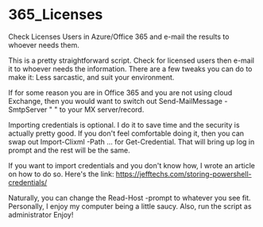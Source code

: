 # 365_Licenses
Check Licenses Users in Azure/Office 365 and e-mail the results to whoever needs them. 

This is a pretty straightforward script. Check for licensed users then e-mail it to whoever needs the information. There are a few tweaks you can do to make it: Less sarcastic, and suit your environment. 

If for some reason you are in Office 365 and you are not using cloud Exchange, then you would want to switch out Send-MailMessage -SmtpServer " " to your MX server/record. 

Importing credentials is optional. I do it to save time and the security is actually pretty good. If you don't feel comfortable doing it, then you can swap out Import-Clixml -Path ... for Get-Credential. That will bring up log in prompt and the rest will be the same.

If you want to import credentials and you don't know how, I wrote an article on how to do so. Here's the link: https://jefftechs.com/storing-powershell-credentials/

Naturally, you can change the Read-Host -prompt to whatever you see fit. Personally, I enjoy my computer being a little saucy. Also, run the script as administrator Enjoy!
